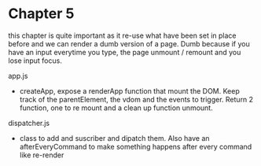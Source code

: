 # Chapter 5

this chapter is quite important as it re-use what have been set in place before and we can render a dumb version of a page. Dumb because if you have an input everytime you type, the page unmount / remount and you lose input focus.

app.js
- createApp, expose a renderApp function that mount the DOM. Keep track of the parentElement, the vdom and the events to trigger. Return 2 function, one to re mount and a clean up function unmount.

dispatcher.js
- class to add and suscriber and dipatch them. Also have an afterEveryCommand to make something happens after every command like re-render